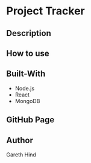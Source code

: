 # Project Tracker

## Description

## How to use

## Built-With

- Node.js
- React
- MongoDB

## GitHub Page

## Author

Gareth Hind
